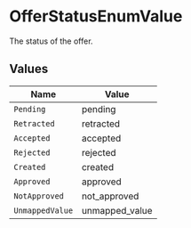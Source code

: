 # OfferStatusEnumValue

The status of the offer.


## Values

| Name            | Value           |
| --------------- | --------------- |
| `Pending`       | pending         |
| `Retracted`     | retracted       |
| `Accepted`      | accepted        |
| `Rejected`      | rejected        |
| `Created`       | created         |
| `Approved`      | approved        |
| `NotApproved`   | not_approved    |
| `UnmappedValue` | unmapped_value  |